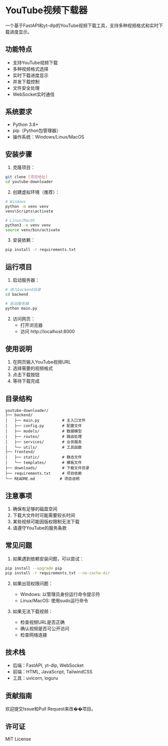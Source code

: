 # YouTube视频下载器

一个基于FastAPI和yt-dlp的YouTube视频下载工具，支持多种视频格式和实时下载进度显示。

## 功能特点

- 支持YouTube视频下载
- 多种视频格式选择
- 实时下载进度显示
- 并发下载控制
- 文件安全处理
- WebSocket实时通信

## 系统要求

- Python 3.8+
- pip（Python包管理器）
- 操作系统：Windows/Linux/MacOS

## 安装步骤

1. 克隆项目：
```bash
git clone [项目地址]
cd youtube-downloader
```

2. 创建虚拟环境（推荐）：
```bash
# Windows
python -m venv venv
venv\Scripts\activate

# Linux/MacOS
python3 -m venv venv
source venv/bin/activate
```

3. 安装依赖：
```bash
pip install -r requirements.txt
```

## 运行项目

1. 启动服务器：
```bash
# 进入backend目录
cd backend

# 启动服务器
python main.py
```

2. 访问网页：
   - 打开浏览器
   - 访问 http://localhost:8000

## 使用说明

1. 在网页输入YouTube视频URL
2. 选择需要的视频格式
3. 点击下载按钮
4. 等待下载完成

## 目录结构

```
youtube-downloader/
├── backend/
│   ├── main.py          # 主入口文件
│   ├── config.py        # 配置文件
│   ├── models/          # 数据模型
│   ├── routes/          # 路由处理
│   ├── services/        # 业务服务
│   └── utils/           # 工具函数
├── frontend/
│   ├── static/          # 静态文件
│   └── templates/       # 模板文件
├── downloads/           # 下载文件目录
├── requirements.txt     # 项目依赖
└── README.md           # 项目说明
```

## 注意事项

1. 确保有足够的磁盘空间
2. 下载大文件时可能需要较长时间
3. 某些视频可能因版权限制无法下载
4. 请遵守YouTube的服务条款

## 常见问题

1. 如果遇到依赖安装问题，可以尝试：
```bash
pip install --upgrade pip
pip install -r requirements.txt --no-cache-dir
```

2. 如果出现权限问题：
   - Windows: 以管理员身份运行命令提示符
   - Linux/MacOS: 使用sudo运行命令

3. 如果无法下载视频：
   - 检查视频URL是否正确
   - 确认视频是否可公开访问
   - 检查网络连接

## 技术栈

- 后端：FastAPI, yt-dlp, WebSocket
- 前端：HTML, JavaScript, TailwindCSS
- 工具：uvicorn, loguru

## 贡献指南

欢迎提交Issue和Pull Request来改��项目。

## 许可证

MIT License 